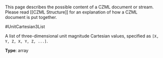 This page describes the possible content of a CZML document or stream.  Please read [[CZML Structure]] for an explanation of how a CZML document is put together.

#UnitCartesian3List

A list of three-dimensional unit magnitude Cartesian values, specified as `[X, Y, Z, X, Y, Z, ...]`.

**Type**: array

